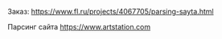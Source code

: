 Заказ: https://www.fl.ru/projects/4067705/parsing-sayta.html

Парсинг сайта https://www.artstation.com
